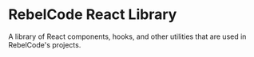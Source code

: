 # RebelCode React Library

A library of React components, hooks, and other utilities that are used in RebelCode's projects.

